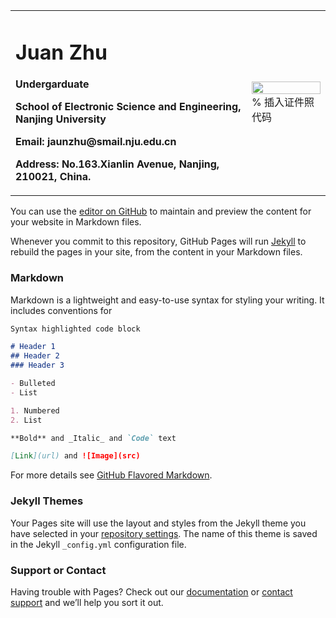<table border="0">
  <tr>
    <td width="75%">
      <h1>Juan Zhu</h1>
      <p><b>Undergarduate</b></p>
      <p><b>School of Electronic Science and Engineering, Nanjing University</b></p>
      <p><b>Email: jaunzhu@smail.nju.edu.cn</b></p>
      <p><b>Address: No.163.Xianlin Avenue, Nanjing, 210021, China.</b></p>
    </td>
    <td width="25%">
      <img src="/zhengjianzhao.jpg" width="100%">      % 插入证件照代码
    </td>
  </tr>
</table>


You can use the [editor on GitHub](https://github.com/zhujuan-kassia/zhujaun-kassia.github.io/edit/gh-pages/index.md) to maintain and preview the content for your website in Markdown files.

Whenever you commit to this repository, GitHub Pages will run [Jekyll](https://jekyllrb.com/) to rebuild the pages in your site, from the content in your Markdown files.

### Markdown

Markdown is a lightweight and easy-to-use syntax for styling your writing. It includes conventions for

```markdown
Syntax highlighted code block

# Header 1
## Header 2
### Header 3

- Bulleted
- List

1. Numbered
2. List

**Bold** and _Italic_ and `Code` text

[Link](url) and ![Image](src)
```

For more details see [GitHub Flavored Markdown](https://guides.github.com/features/mastering-markdown/).

### Jekyll Themes

Your Pages site will use the layout and styles from the Jekyll theme you have selected in your [repository settings](https://github.com/zhujuan-kassia/zhujaun-kassia.github.io/settings). The name of this theme is saved in the Jekyll `_config.yml` configuration file.

### Support or Contact

Having trouble with Pages? Check out our [documentation](https://docs.github.com/categories/github-pages-basics/) or [contact support](https://support.github.com/contact) and we’ll help you sort it out.
